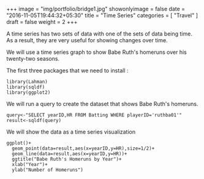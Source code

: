 +++
image = "img/portfolio/bridge1.jpg"
showonlyimage = false
date = "2016-11-05T19:44:32+05:30"
title = "Time Series"
categories = [ "Travel" ]
draft = false
weight = 2
+++

A time series has two sets of data with one of the sets of data being time. As a result, they are very useful for showing changes over time.

<!--more-->

We will use a time series graph to show Babe Ruth's homeruns over his twenty-two seasons.

The first three packages that we need to install :

```{r setup, warning=FALSE, message=FALSE}
library(Lahman)
library(sqldf)
library(ggplot2)
```
We will run a query to create the dataset that shows Babe Ruth's homeruns. 

```{r}
query<-"SELECT yearID,HR FROM Batting WHERE playerID='ruthba01'"
result<-sqldf(query)
```

We will show the data as a time series visualization 

```{r}
ggplot()+
  geom_point(data=result,aes(x=yearID,y=HR),size=1/2)+
  geom_line(data=result,aes(x=yearID,y=HR))+
  ggtitle("Babe Ruth's Homeruns by Year")+
  xlab("Year")+
  ylab("Number of Homeruns")
```


